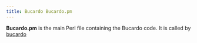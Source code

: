 ```yaml
---
title: Bucardo Bucardo.pm
---
```


**Bucardo.pm** is the main Perl file containing the Bucardo code. It is called by [bucardo](/bucardo_ctl "wikilink")

